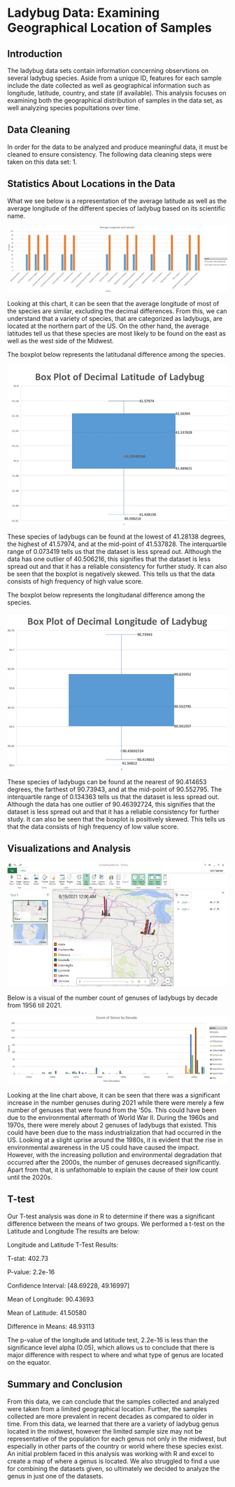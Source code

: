 # Ladybug Data: Examining Geographical Location of Samples
## Introduction
The ladybug data sets contain information concerning observtions on several ladybug species. Aside from a unique ID, features for each sample include the date collected as well as geographical information such as longitude, latitude, country, and state (if available). This analysis focuses on examining both the geographical distribution of samples in the data set, as well analyzing species popultations over time. 

## Data Cleaning
In order for the data to be analyzed and produce meaningful data, it must be cleaned to ensure consistency. The following data cleaning steps were taken on this data set: 
1. 

## Statistics About Locations in the Data

What we see below is a representation of the average latitude as well as the average longitude of the different species of ladybug based on its scientific name.

![average longitude and latitude](Visualizations/average_longlat.jpg)

Looking at this chart, it can be seen that the average longitude of most of the species are similar, excluding the decimal differences. From this, we can understand that a variety of species, that are categorized as ladybugs, are located at the northern part of the US. On the other hand, the average latitudes tell us that these species are most likely to be found on the east as well as the west side of the Midwest.      

The boxplot below represents the latitudanal difference among the species.

![Boxplot for latitude](Visualizations/box_latitude.jpg)

These species of ladybugs can be found at the lowest of 41.28138 degrees, the highest of 41.57974, and at the mid-point of 41.537828. The interquartile range of 0.073419 tells us that the dataset is less spread out. Although the data has one outlier of 40.506216, this signifies that the dataset is less spread out and that it has a reliable consistency for further study. It can also be seen that the boxplot is negatively skewed. This tells us that the data consists of high frequency of high value score.

The boxplot below represents the longitudanal difference among the species.

![Boxplot for longitude](Visualizations/box_longitude.jpg)

These species of ladybugs can be found at the nearest of 90.414653 degrees, the farthest of 90.73943, and at the mid-point of 90.552795. The interquartile range of 0.134363 tells us that the dataset is less spread out. Although the data has one outlier of 90.46392724, this signifies that the dataset is less spread out and that it has a reliable consistency for further study. It can also be seen that the boxplot is positively skewed. This tells us that the data consists of high frequency of low value score.
 
## Visualizations and Analysis
![map](Visualizations/map.jpg)

Below is a visual of the number count of genuses of ladybugs by decade from 1956 till 2021. 

![genus count by decade](Visualizations/genus_count_decade.jpg)

Looking at the line chart above, it can be seen that there was a significant increase in the number genuses during 2021 while there were merely a few number of genuses that were found from the '50s. This could have been due to the environmental aftermath of World War II. During the 1960s and 1970s, there were merely about 2 genuses of ladybugs that existed. This could have been due to the mass industrialization that had occurred in the US. Looking at a slight uprise around the 1980s, it is evident that the rise in environmental awareness in the US could have caused the impact. However, with the increasing pollution and environmental degradation that occurred after the 2000s, the number of genuses decreased significantly. Apart from that, it is unfathomable to explain the cause of their low count until the 2020s. 

## T-test

Our T-test analysis was done in R to determine if there was a significant difference between the means of two groups. We performed a t-test on the Latitude and Longitude The results are below:

Longitude and Latitude T-Test Results:

T-stat: 402.73

P-value: 2.2e-16

Confidence Interval: [48.69228, 49.16997]

Mean of Longitude: 90.43693

Mean of Latitude: 41.50580

Difference in Means: 48.93113


The p-value of the longitude and latitude test, 2.2e-16 is less than the significance level alpha (0.05), which allows us to conclude that there is major difference with respect to where and what type of genus are located on the equator. 

## Summary and Conclusion
From this data, we can conclude that the samples collected and analyzed were taken from a limited geographical location. Further, the samples collected are more prevalent in recent decades as compared to older in time. From this data, we learned that there are a variety of ladybug genus located in the midwest, however the limited sample size may not be representative of the population for each genus not only in the midwest, but especially in other parts of the country or world where these species exist. An initial problem faced in this analysis was working with R and excel to create a map of where a genus is located. We also struggled to find a use for combining the datasets given, so ultimately we decided to analyze the genus in just one of the datasets. 
